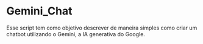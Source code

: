 # Gemini_Chat
Esse script tem como objetivo descrever de maneira simples como criar um chatbot utilizando o Gemini, a IA generativa do Google.
